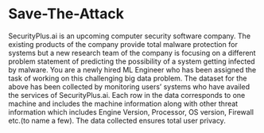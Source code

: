 # Save-The-Attack
SecurityPlus.ai is an upcoming computer security software company. The existing products of the company provide total malware protection for systems but a new research team of the company is focusing on a different problem statement of predicting the possibility of a system getting infected by malware. You are a newly hired ML Engineer who has been assigned the task of working on this challenging big data problem. The dataset for the above has been collected by monitoring users’ systems who have availed the services of SecurityPlus.ai. Each row in the data corresponds to one machine and includes the machine information along with other threat information which includes Engine Version, Processor, OS version, Firewall etc.(to name a few). The data collected ensures total user privacy.
